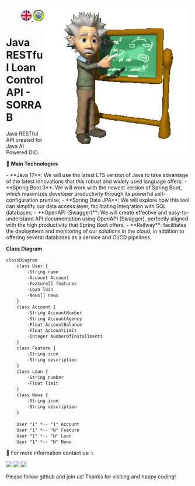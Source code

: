 <img src="./imgs/gif v1.gif" min-width="400px" max-width="400px" width="400px" align="right" alt="Computador iuriCode">
<p>
  <div align="right"> 
<a href="./README.md"> <img src="./imgs/LogoUK.png" alt="Logo UK" width="30"/></a><a href="./leiame.md"> <img src="./imgs/logoBrazil.png" alt="Logo Brasil" width="30"/> </a>
</div>
  <H1><b>Java RESTful Loan Control API - SORRAB </b> </H1>

<p align="left">  
Java RESTful API created for Java AI Powered DIO.
<br>
</p>

<p>
  🦄 <b>Main Technologies</b><br>
</p>

<p> 
- **Java 17**: We will use the latest LTS version of Java to take advantage of the latest innovations that this robust and widely used language offers;
- **Spring Boot 3**: We will work with the newest version of Spring Boot, which maximizes developer productivity through its powerful self-configuration premise;
- **Spring Data JPA**: We will explore how this tool can simplify our data access layer, facilitating integration with SQL databases;
- **OpenAPI (Swagger)**: We will create effective and easy-to-understand API documentation using OpenAPI (Swagger), perfectly aligned with the high productivity that Spring Boot offers;
- **Railway**: facilitates the deployment and monitoring of our solutions in the cloud, in addition to offering several databases as a service and CI/CD pipelines.
</p>

<b>Class Diagram</b><br>
```mermaid
classDiagram
    class User {
        -String name
        -Account Account
        -Feature[] features
        -Loan loan
        -News[] news
    }
    class Account {
        -String AccountNumber
        -String AccountAgency
        -Float AccountBalance
        -Float AccountLimit
        -Integer NumberOfInstallments
    }
    class Feature {
        -String icon
        -String description
    }
    class Loan {
        -String number
        -Float limit
    }
    class News {
        -String icon
        -String description
    }

    User "1" *-- "1" Account
    User "1" *-- "N" Feature
    User "1" *-- "N" Loan
    User "1" *-- "N" News
```


<p align="left">
  💌 For more information contact us: ⤵️
</p>

<p align="left">
  <a href="mailto:vicssb@gmail.com" alt="Gmail" target = "_blank">
  <img src="https://img.shields.io/badge/-Gmail-FF0000?style=flat-square&labelColor=FF0000&logo=gmail&logoColor=white&link=mailto:vicssb@gmail.com" /></a>

  <a href="https://www.linkedin.com/in/victor-sergio-silva-barros/" alt="Linkedin" target = "_blank">
  <img src="https://img.shields.io/badge/-Linkedin-0e76a8?style=flat-square&logo=Linkedin&logoColor=white&link=https://www.linkedin.com/in/victor-sergio-silva-barros/" /></a>

  <a href="https://wa.me/+5512987085327" alt="WhatsApp" target = "_blank">
  <img src="https://img.shields.io/badge/-WhatsApp-25d366?style=flat-square&labelColor=25d366&logo=whatsapp&logoColor=white&link=https://wa.me/+5512987085327"/></a>

  </p>  

<p>Please follow github and join us!
Thanks for visiting and happy coding!</p>



